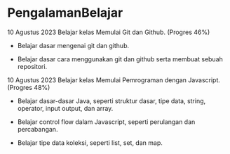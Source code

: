# PengalamanBelajar
10 Agustus 2023
Belajar kelas Memulai Git dan Github. (Progres 46%)

* Belajar dasar mengenai git dan github.

* Belajar dasar cara menggunakan git dan github serta membuat sebuah repositori.  


10 Agustus 2023
Belajar kelas Memulai Pemrograman dengan Javascript. (Progres 48%)

  * Belajar dasar-dasar Java, seperti struktur dasar, tipe data, string, operator, input output, dan array.

  * Belajar control flow dalam Javascript, seperti perulangan dan percabangan.

  * Belajar tipe data koleksi, seperti list, set, dan map.
